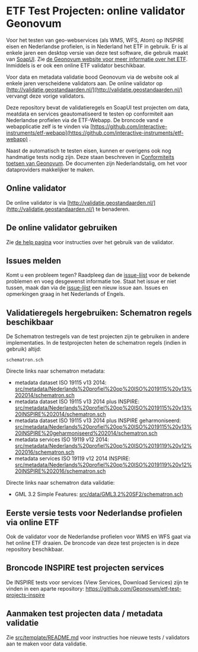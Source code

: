 # ETF Test Projecten: online validator Geonovum
Voor het testen van geo-webservices (als WMS, WFS, Atom) op INSPIRE eisen en Nederlandse profielen, is in Nederland het ETF in gebruik. Er is al enkele jaren een desktop versie van deze test software, die gebruik maakt van [SoapUI](http://www.soapui.org/). Zie [de Geonovum website voor meer informatie over het ETF](http://www.geonovum.nl/validator-inspire-view-en-downloadservices). Inmiddels is er ook een online ETF validator beschikbaar.

Voor data en metadata validatie bood Geonovum via de website ook al enkele jaren verscheidene validators aan. De online validator op [http://validatie.geostandaarden.nl/](http://validatie.geostandaarden.nl/) vervangt deze vorige validators.

Deze repository bevat de validatieregels en SoapUI test projecten om data, meatdata en services geautomatiseerd te testen op conformiteit aan Nederlandse profielen via de ETF-Webapp. De broncode vand e webapplicatie zelf is te vinden via [https://github.com/interactive-instruments/etf-webapp](https://github.com/interactive-instruments/etf-webapp) .

Naast de automatisch te testen eisen, kunnen er overigens ook nog handmatige tests nodig zijn. Deze staan beschreven in [Conformiteits toetsen van Geonovum](http://www.geonovum.nl/wegwijzer/validatie).
De documenten zijn Nederlandstalig, om het voor dataproviders makkelijker te maken.

## Online validator
De online validator is via [http://validatie.geostandaarden.nl/](http://validatie.geostandaarden.nl/) te benaderen.

## De online validator gebruiken
Zie [de help pagina](./www/help/help-nl.md) voor instructies over het gebruik van de validator.

## Issues melden
Komt u een probleem tegen? Raadpleeg dan de [issue-lijst](https://github.com/Geonovum/etf-test-projects-nl/issues) voor de bekende problemen en voeg desgewenst informatie toe. Staat het issue er niet tussen, maak dan via de [issue-lijst](https://github.com/Geonovum/etf-test-projects-nl/issues) een nieuw issue aan. Issues en opmerkingen graag in het Nederlands of Engels.

## Validatieregels hergebruiken: Schematron regels beschikbaar
De Schematron testregels van de test projecten zijn te gebruiken in andere implementaties.
In de testprojecten heten de schematron regels (indien in gebruik) altijd:

```
schematron.sch
```

Directe links naar schematron metadata:

* metadata dataset ISO 19115 v13 2014: [src/metadata/Nederlands%20profiel%20op%20ISO%2019115%20v13%202014/schematron.sch](src/metadata/Nederlands%20profiel%20op%20ISO%2019115%20v13%202014/schematron.sch)
* metadata dataset ISO 19115 v13 2014 plus INSPIRE: [src/metadata/Nederlands%20profiel%20op%20ISO%2019115%20v13%20INSPIRE%202014/schematron.sch](src/metadata/Nederlands%20profiel%20op%20ISO%2019115%20v13%20INSPIRE%202014/schematron.sch)
* metadata dataset ISO 19115 v13 2014 plus INSPIRE geharmoniseerd: [src/metadata/Nederlands%20profiel%20op%20ISO%2019115%20v13%20INSPIRE%20geharmoniseerd%202014/schematron.sch](src/metadata/Nederlands%20profiel%20op%20ISO%2019115%20v13%20INSPIRE%20geharmoniseerd%202014/schematron.sch)
* metadata services ISO 19119 v12 2014: [src/metadata/Nederlands%20profiel%20op%20ISO%2019119%20v12%202016/schematron.sch](src/metadata/Nederlands%20profiel%20op%20ISO%2019119%20v12%202016/schematron.sch)
* metadata services ISO 19119 v12 2014 INSPIRE: [src/metadata/Nederlands%20profiel%20op%20ISO%2019119%20v12%20INSPIRE%202016/schematron.sch](src/metadata/Nederlands%20profiel%20op%20ISO%2019119%20v12%20INSPIRE%202016/schematron.sch)

Directe links naar schematron data validatie:
* GML 3.2 Simple Features: [src/data/GML3.2%20SF2/schematron.sch](src/data/GML3.2%20SF2/schematron.sch)

## Eerste versie tests voor Nederlandse profielen via online ETF
Ook de validator voor de Nederlandse profielen voor WMS en WFS gaat via het online ETF draaien. De broncode van deze test projecten is in deze repository beschikbaar.

## Broncode INSPIRE test projecten services
De INSPIRE tests voor services (View Services, Download Services) zijn te vinden in een aparte repository: [https://github.com/Geonovum/etf-test-projects-inspire ](https://github.com/Geonovum/etf-test-projects-inspire)

## Aanmaken test projecten data / metadata validatie
Zie [src/template/README.md](src/template/README.md) voor instructies hoe nieuwe tests / validators aan te maken voor data validatie.

